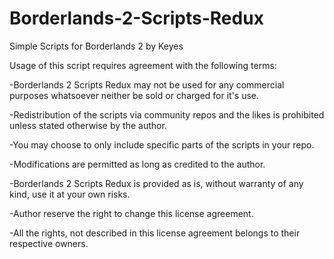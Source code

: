 # Borderlands-2-Scripts-Redux
Simple Scripts for Borderlands 2 by Keyes

Usage of this script requires agreement with the following terms: 

-Borderlands 2 Scripts Redux may not be used for any commercial purposes whatsoever neither be sold or charged for it's use.

-Redistribution of the scripts via community repos and the likes is prohibited unless stated otherwise by the author.

-You may choose to only include specific parts of the scripts in your repo. 

-Modifications are permitted as long as credited to the author.

-Borderlands 2 Scripts Redux is provided as is, without warranty of any kind, use it at your own risks.

-Author reserve the right to change this license agreement.

-All the rights, not described in this license agreement belongs to their respective owners. 
